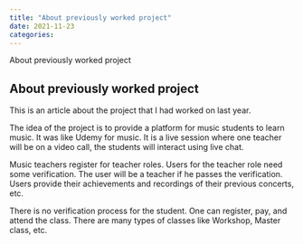 ```yaml
---
title: "About previously worked project"
date: 2021-11-23
categories:
---
```


About previously worked project

## About previously worked project

This is an article about the project that I had worked on last year.

The idea of the project is to provide a platform for music students to learn music. It was like Udemy for music. It is a live session where one teacher will be on a video call, the students will interact using live chat.

Music teachers register for teacher roles. Users for the teacher role need some verification. The user will be a teacher if he passes the verification. Users provide their achievements and recordings of their previous concerts, etc. 

There is no verification process for the student. One can register, pay, and attend the class. There are many types of classes like Workshop, Master class, etc.

